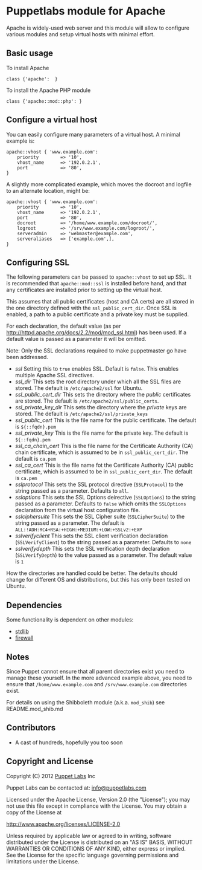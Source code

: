 Puppetlabs module for Apache
============================

Apache is widely-used web server and this module will allow to configure
various modules and setup virtual hosts with minimal effort.

Basic usage
-----------

To install Apache

    class {'apache':  }

To install the Apache PHP module

    class {'apache::mod::php': }

Configure a virtual host
------------------------

You can easily configure many parameters of a virtual host. A minimal
example is:

    apache::vhost { 'www.example.com':
        priority        => '10',
        vhost_name      => '192.0.2.1',
        port            => '80',
    }

A slightly more complicated example, which moves the docroot and
logfile to an alternate location, might be:

    apache::vhost { 'www.example.com':
        priority        => '10',
        vhost_name      => '192.0.2.1',
        port            => '80',
        docroot         => '/home/www.example.com/docroot/',
        logroot         => '/srv/www.example.com/logroot/',
        serveradmin     => 'webmaster@example.com',
        serveraliases   => ['example.com',],
    }

Configuring SSL
---------------

The following parameters can be passed to `apache::vhost` to set up SSL. It is recommended that `apache::mod::ssl` is installed before hand, and that any certificates are installed prior to setting up the virtual host.

This assumes that all public certificates (host and CA certs) are all stored in the one directory defined with the `ssl_public_cert_dir`. Once SSL is enabled, a path to a public certificate and a private key must be supplied.

For each declaration, the default value (as per http://httpd.apache.org/docs/2.2/mod/mod_ssl.html) has been used. If a default value is passed as a parameter it will be omitted.

Note: Only the SSL declarations required to make puppetmaster go have been addressed.

* *ssl* Setting this to `true` enables SSL. Default is `false`. This enables multiple Apache SSL directives.
* *ssl_dir* This sets the root directory under which all the SSL files are stored. The default is `/etc/apache2/ssl` for Ubuntu.
* *ssl_public_cert_dir* This sets the directory where the _public_ certificates are stored. The default is `/etc/apache2/ssl/public_certs`.
* *ssl_private_key_dir* This sets the directory where the _private_ keys are stored. The default is `/etc/apache2/ssl/private_keys`
* *ssl_public_cert* This is the file name for the public certificate. The default is `${::fqdn}.pem`
* *ssl_private_key* This is the file name for the private key. The default is `${::fqdn}.pem`
* *ssl_ca_chain_cert* This is the file name for the Certificate Authority (CA) chain certificate, which is assumed to be in `ssl_public_cert_dir`. The default is `ca.pem`
* *ssl_ca_cert* This is the file name fot the Certificate Authority (CA) public certificate, which is assumed to be in `ssl_public_cert_dir`. The default is `ca.pem` 
* *sslprotocol* This sets the SSL protocol directive (`SSLProtocol`) to the string passed as a parameter. Defaults to `all`. 
* *ssloptions* This sets the SSL Options deirective (`SSLOptions`) to the string passed as a parameter. Defaults to `false` which omits the `SSLOptions` declaration from the virtual host configuration file.
* *sslciphersuite* This sets the SSL Cipher suite (`SSLCipherSuite`) to the string passed as a parameter. The default is `ALL:!ADH:RC4+RSA:+HIGH:+MEDIUM:+LOW:+SSLv2:+EXP`
* *sslverifyclient* This sets the SSL client verification declaration (`SSLVerifyClient`) to the string passed as a parameter. Defaults to `none`
* *sslverifydepth* This sets the SSL verification depth declaration (`SSLVerifyDepth`) to the value passed as a parameter. The default value is `1`

How the directories are handled could be better. The defaults should change for different OS and distributions, but this has only been tested on Ubuntu.

Dependencies
------------

Some functionality is dependent on other modules:

- [stdlib](https://github.com/puppetlabs/puppetlabs-stdlib)
- [firewall](https://github.com/puppetlabs/puppetlabs-firewall)

Notes
-----

Since Puppet cannot ensure that all parent directories exist you need to
manage these yourself. In the more advanced example above, you need to ensure 
that `/home/www.example.com` and `/srv/www.example.com` directories exist.

For details on using the Shibboleth module (a.k.a. `mod_shib`) see README.mod_shib.md

Contributors
------------

 * A cast of hundreds, hopefully you too soon

Copyright and License
---------------------

Copyright (C) 2012 [Puppet Labs](https://www.puppetlabs.com/) Inc

Puppet Labs can be contacted at: info@puppetlabs.com

Licensed under the Apache License, Version 2.0 (the "License");
you may not use this file except in compliance with the License.
You may obtain a copy of the License at

  http://www.apache.org/licenses/LICENSE-2.0

Unless required by applicable law or agreed to in writing, software
distributed under the License is distributed on an "AS IS" BASIS,
WITHOUT WARRANTIES OR CONDITIONS OF ANY KIND, either express or implied.
See the License for the specific language governing permissions and
limitations under the License.
